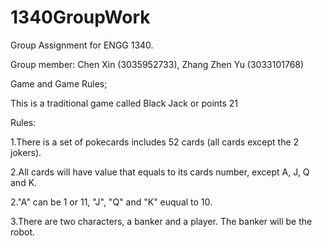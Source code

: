 # 1340GroupWork
Group Assignment for ENGG 1340.

Group member: Chen Xin (3035952733), Zhang Zhen Yu (3033101768)

Game and Game Rules;

This is a traditional game called Black Jack or points 21

Rules:

1.There is a set of pokecards includes 52 cards (all cards except the 2 jokers). 

2.All cards will have value that equals to its cards number, except A, J, Q and K.

2."A" can be 1 or 11, "J", "Q" and "K" euqual to 10.

3.There are two characters, a banker and a player. The banker will be the robot.
